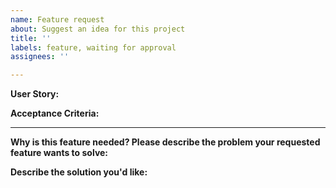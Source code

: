 ```yaml
---
name: Feature request
about: Suggest an idea for this project
title: ''
labels: feature, waiting for approval
assignees: ''

---
```


**User Story:**
<!--As a [user role], I'd like to [do something], so that [some goal].-->

**Acceptance Criteria:**
<!-- Bullet point acceptance criteria of the feature here -->

<!-- **Additional Notes:**
Specify additional information if any -->

---

**Why is this feature needed? Please describe the problem your requested feature wants to solve:**
<!-- Describe what the problem is. Ex. I'm always frustrated when ... -->

**Describe the solution you'd like:**
<!--Describe what you want to happen -->